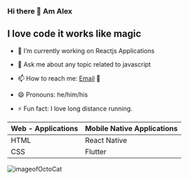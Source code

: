### Hi there 👋 Am Alex

## I love code it works like magic

- 🔭 I’m currently working on Reactjs Applications

- 💬 Ask me about any topic related to javascript 
- 📫 How to reach me: [Email](mailto:alexmuriukimaina254@gmail.com) 📧
- 😄 Pronouns: he/him/his
- ⚡ Fun fact: I love long distance running.


Web - Applications | Mobile Native Applications
------------ | -------------
HTML | React Native
CSS | Flutter


![imageofOctoCat](https://octodex.github.com/images/mona-the-rivetertocat.png)
